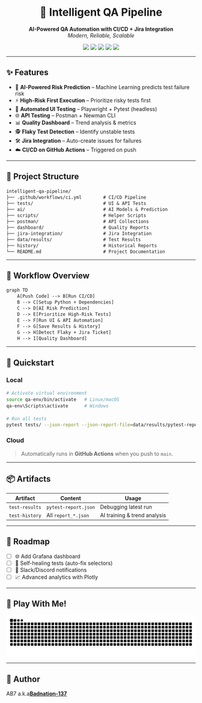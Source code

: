 <h1 align="center">🚀 Intelligent QA Pipeline</h1>

<p align="center">
  <b>AI-Powered QA Automation with CI/CD + Jira Integration</b><br/>
  <i>Modern, Reliable, Scalable</i>
</p>

<p align="center">
  <img src="https://img.shields.io/github/actions/workflow/status/Badnation-137/intelligent-qa-pipeline/ci.yml?branch=main&logo=github&label=CI%20Pipeline" />
  <img src="https://img.shields.io/badge/Made%20with-Python%203.10-blue?logo=python" />
  <img src="https://img.shields.io/badge/Tests-Pytest%20%2B%20Playwright-green?logo=pytest" />
  <img src="https://img.shields.io/badge/AI-Scikit--learn%20%2B%20Pandas-orange?logo=scikitlearn" />
  <img src="https://img.shields.io/badge/License-MIT-purple" />
</p>

---

## ✨ Features

- 🔮 **AI-Powered Risk Prediction** – Machine Learning predicts test failure risk  
- ⚡ **High-Risk First Execution** – Prioritize risky tests first  
- 🤖 **Automated UI Testing** – Playwright + Pytest (headless)  
- 🌐 **API Testing** – Postman + Newman CLI  
- 📊 **Quality Dashboard** – Trend analysis & metrics  
- 🕵️ **Flaky Test Detection** – Identify unstable tests  
- 🛠️ **Jira Integration** – Auto-create issues for failures  
- ☁️ **CI/CD on GitHub Actions** – Triggered on push  

---

## 📂 Project Structure

```text
intelligent-qa-pipeline/
├── .github/workflows/ci.yml        # CI/CD Pipeline
├── tests/                          # UI & API Tests
├── ai/                             # AI Models & Prediction
├── scripts/                        # Helper Scripts
├── postman/                        # API Collections
├── dashboard/                      # Quality Reports
├── jira-integration/               # Jira Integration
├── data/results/                   # Test Results
├── history/                        # Historical Reports
└── README.md                       # Project Documentation
```

---

## 🔄 Workflow Overview

```mermaid
graph TD
    A[Push Code] --> B[Run CI/CD]
    B --> C[Setup Python + Dependencies]
    C --> D[AI Risk Prediction]
    D --> E[Prioritize High-Risk Tests]
    E --> F[Run UI & API Automation]
    F --> G[Save Results & History]
    G --> H[Detect Flaky + Jira Ticket]
    H --> I[Quality Dashboard]
```

---

## 🚀 Quickstart

### Local
```bash
# Activate virtual environment
source qa-env/bin/activate   # Linux/macOS
qa-env\Scripts\activate      # Windows

# Run all tests
pytest tests/ --json-report --json-report-file=data/results/pytest-report.json
```

### Cloud
> Automatically runs in **GitHub Actions** when you push to `main`.

---

## 📦 Artifacts

| Artifact | Content | Usage |
|----------|---------|-------|
| `test-results` | `pytest-report.json` | Debugging latest run |
| `test-history` | All `report_*.json` | AI training & trend analysis |

---

## 📅 Roadmap

- [ ] 🌐 Add Grafana dashboard  
- [ ] 🤖 Self-healing tests (auto-fix selectors)  
- [ ] 🔔 Slack/Discord notifications  
- [ ] 📈 Advanced analytics with Plotly  

---

## 🐍 Play With Me!

![Snake animation](https://raw.githubusercontent.com/Badnation-137/intelligent-qa-pipeline/output/github-contribution-grid-snake.svg)


---

## 🙌 Author

AB7 a.k.a[**Badnation-137**](https://github.com/Badnation-137)
